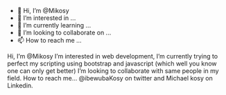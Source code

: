 - 👋 Hi, I’m @Mikosy
- 👀 I’m interested in ...
- 🌱 I’m currently learning ...
- 💞️ I’m looking to collaborate on ...
- 📫 How to reach me ...

<!---
Mikosy/Mikosy is a ✨ special ✨ repository because its `README.md` (this file) appears on your GitHub profile.
You can click the Preview link to take a look at your changes.
--->

Hi, I’m @Mikosy
I’m interested in web development,
I’m currently trying to perfect my scripting using bootstrap and javascript (which well you know one can only get better)
I’m looking to collaborate with same people in my field.
How to reach me... @ibewubaKosy on twitter and Michael kosy on Linkedin.
